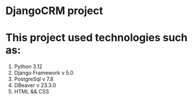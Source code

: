# DjangoCRM project
# This project used technologies such as:
1) Python 3.12
2) Django Framework v 5.0
3) PostgreSql v 7.8
4) DBeaver v 23.3.0
5) HTML && CSS

